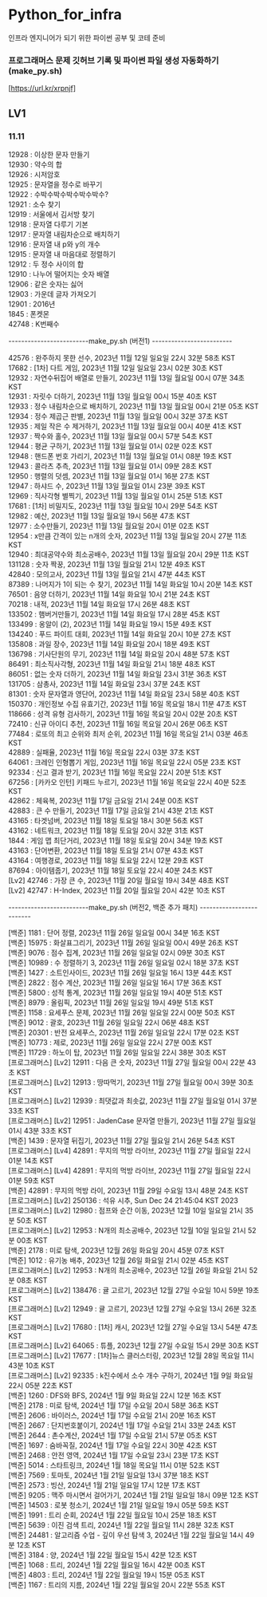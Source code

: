 # Python_for_infra
인프라 엔지니어가 되기 위한 파이썬 공부 및 코테 준비

### 프로그래머스 문제 깃허브 기록 및 파이썬 파일 생성 자동화하기 (make_py.sh)
[https://url.kr/xrpnjf]

## LV1
### 11.11    
12928 : 이상한 문자 만들기  
12930 : 약수의 합  
12926 : 시저암호  
12925 : 문자열을 정수로 바꾸기  
12922 : 수박수박수박수박수박수?  
12921 : 소수 찾기  
12919 : 서울에서 김서방 찾기  
12918 : 문자열 다루기 기본  
12917 : 문자열 내림차순으로 배치하기  
12916 : 문자열 내 p와 y의 개수  
12915 : 문자열 내 마음대로 정렬하기  
12912 : 두 정수 사이의 합  
12910 : 나누어 떨어지는 숫자 배열  
12906 : 같은 숫자는 싫어  
12903 : 가운데 글자 가져오기  
12901 : 2016년  
1845 : 폰켓몬  
42748 : K번째수    
  
-------------------------make_py.sh (버전1) -------------------------  
   

42576 : 완주하지 못한 선수, 2023년 11월 12일 일요일 22시 32분 58초 KST  
17682 : [1차] 다트 게임, 2023년 11월 12일 일요일 23시 02분 30초 KST  
12932 : 자연수뒤집어 배열로 만들기, 2023년 11월 13일 월요일 00시 07분 34초 KST  
12931 : 자릿수 더하기, 2023년 11월 13일 월요일 00시 15분 40초 KST  
12933 : 정수 내림차순으로 배치하기, 2023년 11월 13일 월요일 00시 21분 05초 KST  
12934 : 정수 제곱근 판별, 2023년 11월 13일 월요일 00시 32분 37초 KST  
12935 : 제일 작은 수 제거하기, 2023년 11월 13일 월요일 00시 40분 41초 KST  
12937 : 짝수와 홀수, 2023년 11월 13일 월요일 00시 57분 54초 KST  
12944 : 평균 구하기, 2023년 11월 13일 월요일 01시 02분 02초 KST  
12948 : 핸드폰 번호 가리기, 2023년 11월 13일 월요일 01시 08분 19초 KST  
12943 : 콜라츠 추측, 2023년 11월 13일 월요일 01시 09분 28초 KST  
12950 : 행렬의 덧셈, 2023년 11월 13일 월요일 01시 16분 27초 KST  
12947 : 하샤드 수, 2023년 11월 13일 월요일 01시 23분 39초 KST  
12969 : 직사각형 별찍기, 2023년 11월 13일 월요일 01시 25분 51초 KST  
17681 : [1차] 비밀지도, 2023년 11월 13일 월요일 10시 29분 54초 KST  
12982 : 예산, 2023년 11월 13일 월요일 19시 56분 47초 KST  
12977 : 소수만들기, 2023년 11월 13일 월요일 20시 01분 02초 KST  
12954 : x만큼 간격이 있는 n개의 숫자, 2023년 11월 13일 월요일 20시 27분 11초 KST  
12940 : 최대공약수와 최소공배수, 2023년 11월 13일 월요일 20시 29분 11초 KST  
131128 : 숫자 짝꿍, 2023년 11월 13일 월요일 21시 12분 49초 KST  
42840 : 모의고사, 2023년 11월 13일 월요일 21시 47분 44초 KST  
87389 : 나머지가 1이 되는 수 찾기, 2023년 11월 14일 화요일 10시 20분 14초 KST  
76501 : 음양 더하기, 2023년 11월 14일 화요일 10시 21분 24초 KST  
70218 : 내적, 2023년 11월 14일 화요일 17시 26분 48초 KST  
133502 : 햄버거만들기, 2023년 11월 14일 화요일 17시 28분 45초 KST  
133499 : 옹알이 (2), 2023년 11월 14일 화요일 19시 15분 49초 KST  
134240 : 푸드 파이트 대회, 2023년 11월 14일 화요일 20시 10분 27초 KST  
135808 : 과일 장수, 2023년 11월 14일 화요일 20시 18분 49초 KST  
136798 : 기사단원의 무기, 2023년 11월 14일 화요일 20시 48분 57초 KST  
86491 : 최소직사각형, 2023년 11월 14일 화요일 21시 18분 48초 KST  
86051 : 없는 숫자 더하기, 2023년 11월 14일 화요일 23시 31분 36초 KST  
131705 : 삼총사, 2023년 11월 14일 화요일 23시 37분 24초 KST  
81301 : 숫자 문자열과 영단어, 2023년 11월 14일 화요일 23시 58분 40초 KST  
150370 : 개인정보 수집 유효기간, 2023년 11월 16일 목요일 18시 11분 47초 KST  
118666 : 성격 유형 검사하기, 2023년 11월 16일 목요일 20시 02분 20초 KST  
72410 : 신규 아이디 추천, 2023년 11월 16일 목요일 20시 26분 06초 KST  
77484 : 로또의 최고 순위와 최저 순위, 2023년 11월 16일 목요일 21시 03분 46초 KST  
42889 : 실패율, 2023년 11월 16일 목요일 22시 03분 37초 KST  
64061 : 크레인 인형뽑기 게임, 2023년 11월 16일 목요일 22시 05분 23초 KST  
92334 : 신고 결과 받기, 2023년 11월 16일 목요일 22시 20분 51초 KST  
67256 : [카카오 인턴] 키패드 누르기, 2023년 11월 16일 목요일 22시 40분 52초 KST  
42862 : 체육복, 2023년 11월 17일 금요일 21시 24분 00초 KST  
42883 : 큰 수 만들기, 2023년 11월 17일 금요일 21시 43분 21초 KST  
43165 : 타겟넘버, 2023년 11월 18일 토요일 18시 30분 56초 KST  
43162 : 네트워크, 2023년 11월 18일 토요일 20시 32분 31초 KST  
1844 : 게임 맵 최단거리, 2023년 11월 18일 토요일 20시 34분 19초 KST  
43163 : 단어변환, 2023년 11월 18일 토요일 21시 07분 43초 KST  
43164 : 여행경로, 2023년 11월 18일 토요일 22시 12분 29초 KST  
87694 : 아이템줍기, 2023년 11월 18일 토요일 22시 40분 24초 KST   
[Lv2] 42746 : 가장 큰 수, 2023년 11월 20일 월요일 19시 34분 48초 KST   
[Lv2] 42747 : H-Index, 2023년 11월 20일 월요일 20시 42분 10초 KST    
  
-------------------------make_py.sh (버전2, 백준 추가 패치) -------------------------  
   
[백준] 1181 : 단어 정렬, 2023년 11월 26일 일요일 00시 34분 16초 KST   
[백준] 15975 : 화살표그리기, 2023년 11월 26일 일요일 00시 49분 26초 KST   
[백준] 9076 : 점수 집계, 2023년 11월 26일 일요일 02시 09분 30초 KST   
[백준] 10989 : 수 정렬하기 3, 2023년 11월 26일 일요일 02시 18분 37초 KST   
[백준] 1427 : 소트인사이드, 2023년 11월 26일 일요일 16시 13분 44초 KST   
[백준] 2822 : 점수 계산, 2023년 11월 26일 일요일 16시 17분 36초 KST   
[백준] 5800 : 성적 통계, 2023년 11월 26일 일요일 19시 40분 51초 KST   
[백준] 8979 : 올림픽, 2023년 11월 26일 일요일 19시 49분 51초 KST   
[백준] 1158 : 요세푸스 문제, 2023년 11월 26일 일요일 22시 00분 50초 KST   
[백준] 9012 : 괄호, 2023년 11월 26일 일요일 22시 06분 48초 KST   
[백준] 20301 : 반전 요세푸스, 2023년 11월 26일 일요일 22시 17분 02초 KST   
[백준] 10773 : 제로, 2023년 11월 26일 일요일 22시 27분 00초 KST   
[백준] 11729 : 하노이 탑, 2023년 11월 26일 일요일 22시 38분 30초 KST   
[프로그래머스] [Lv2] 12911 : 다음 큰 숫자, 2023년 11월 27일 월요일 00시 22분 43초 KST   
[프로그래머스] [Lv2] 12913 : 땅따먹기, 2023년 11월 27일 월요일 00시 39분 30초 KST   
[프로그래머스] [Lv2] 12939 : 최댓값과 최솟값, 2023년 11월 27일 월요일 01시 37분 33초 KST   
[프로그래머스] [Lv2] 12951 : JadenCase 문자열 만들기, 2023년 11월 27일 월요일 01시 43분 33초 KST   
[백준] 1439 : 문자열 뒤집기, 2023년 11월 27일 월요일 21시 26분 54초 KST   
[프로그래머스] [Lv4] 42891 : 무지의 먹방 라이브, 2023년 11월 27일 월요일 22시 01분 14초 KST   
[프로그래머스] [Lv4] 42891 : 무지의 먹방 라이브, 2023년 11월 27일 월요일 22시 01분 59초 KST   
[백준] 42891 : 무지의 먹방 라이, 2023년 11월 29일 수요일 13시 48분 24초 KST   
[프로그래머스] [Lv2] 250136 : 석유 시추, Sun Dec 24 21:45:04 KST 2023   
[프로그래머스] [Lv2] 12980 : 점프와 순간 이동, 2023년 12월 10일 일요일 21시 35분 50초 KST   
[프로그래머스] [Lv2] 12953 : N개의 최소공배수, 2023년 12월 10일 일요일 21시 52분 00초 KST   
[백준] 2178 : 미로 탐색, 2023년 12월 26일 화요일 20시 45분 07초 KST   
[백준] 1012 : 유기농 배추, 2023년 12월 26일 화요일 21시 02분 45초 KST   
[프로그래머스] [Lv2] 12953 : N개의 최소공배수, 2023년 12월 26일 화요일 21시 52분 08초 KST   
[프로그래머스] [Lv2] 138476 : 귤 고르기, 2023년 12월 27일 수요일 10시 59분 19초 KST   
[프로그래머스] [Lv2] 12949 : 귤 고르기, 2023년 12월 27일 수요일 13시 26분 32초 KST   
[프로그래머스] [Lv2] 17680 : [1차] 캐시, 2023년 12월 27일 수요일 13시 54분 47초 KST   
[프로그래머스] [Lv2] 64065 : 튜플, 2023년 12월 27일 수요일 15시 29분 30초 KST   
[프로그래머스] [Lv2] 17677 : [1차]뉴스 클러스터링, 2023년 12월 28일 목요일 11시 43분 10초 KST   
[프로그래머스] [Lv2] 92335 : k진수에서 소수 개수 구하기, 2024년 1월  9일 화요일 22시 05분 22초 KST   
[백준] 1260 : DFS와 BFS, 2024년 1월  9일 화요일 22시 12분 16초 KST   
[백준] 2178 : 미로 탐색, 2024년 1월 17일 수요일 20시 58분 36초 KST   
[백준] 2606 : 바이러스, 2024년 1월 17일 수요일 21시 20분 16초 KST   
[백준] 2667 : 단지번호붙이기, 2024년 1월 17일 수요일 21시 33분 24초 KST   
[백준] 2644 : 촌수계산, 2024년 1월 17일 수요일 21시 57분 05초 KST   
[백준] 1697 : 숨바꼭질, 2024년 1월 17일 수요일 22시 30분 42초 KST   
[백준] 2468 : 안전 영역, 2024년 1월 17일 수요일 23시 23분 17초 KST   
[백준] 5014 : 스타트링크, 2024년 1월 18일 목요일 11시 01분 52초 KST   
[백준] 7569 : 토마토, 2024년 1월 21일 일요일 13시 37분 18초 KST   
[백준] 2573 : 빙산, 2024년 1월 21일 일요일 17시 12분 17초 KST   
[백준] 9205 : 맥주 마시면서 걸어가기, 2024년 1월 21일 일요일 18시 09분 12초 KST   
[백준] 14503 : 로봇 청소기, 2024년 1월 21일 일요일 19시 05분 59초 KST   
[백준] 1991 : 트리 순회, 2024년 1월 22일 월요일 10시 25분 18초 KST   
[백준] 5639 : 이진 검색 트리, 2024년 1월 22일 월요일 11시 28분 32초 KST   
[백준] 24481 : 알고리즘 수업 - 깊이 우선 탐색 3, 2024년 1월 22일 월요일 14시 49분 12초 KST   
[백준] 3184 : 양, 2024년 1월 22일 월요일 15시 42분 12초 KST   
[백준] 1068 : 트리, 2024년 1월 22일 월요일 16시 42분 00초 KST   
[백준] 4803 : 트리, 2024년 1월 22일 월요일 19시 15분 05초 KST   
[백준] 1167 : 트리의 지름, 2024년 1월 22일 월요일 20시 22분 55초 KST   
